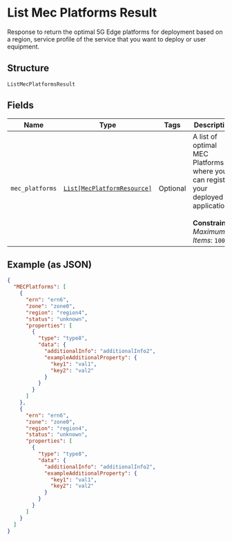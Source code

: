 
# List Mec Platforms Result

Response to return the optimal 5G Edge platforms for deployment based on a region, service profile of the service that you want to deploy or user equipment.

## Structure

`ListMecPlatformsResult`

## Fields

| Name | Type | Tags | Description |
|  --- | --- | --- | --- |
| `mec_platforms` | [`List[MecPlatformResource]`](../../doc/models/mec-platform-resource.md) | Optional | A list of optimal MEC Platforms where you can register your deployed application.<br><br>**Constraints**: *Maximum Items*: `100` |

## Example (as JSON)

```json
{
  "MECPlatforms": [
    {
      "ern": "ern6",
      "zone": "zone0",
      "region": "region4",
      "status": "unknown",
      "properties": [
        {
          "type": "type8",
          "data": {
            "additionalInfo": "additionalInfo2",
            "exampleAdditionalProperty": {
              "key1": "val1",
              "key2": "val2"
            }
          }
        }
      ]
    },
    {
      "ern": "ern6",
      "zone": "zone0",
      "region": "region4",
      "status": "unknown",
      "properties": [
        {
          "type": "type8",
          "data": {
            "additionalInfo": "additionalInfo2",
            "exampleAdditionalProperty": {
              "key1": "val1",
              "key2": "val2"
            }
          }
        }
      ]
    }
  ]
}
```

